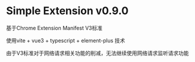 # Simple Extension v0.9.0

基于Chrome Extension Manifest V3标准

使用vite + vue3 + typescript + element-plus 技术

由于V3标准对于网络请求相关功能的削减，无法继续使用网络请求监听请求功能